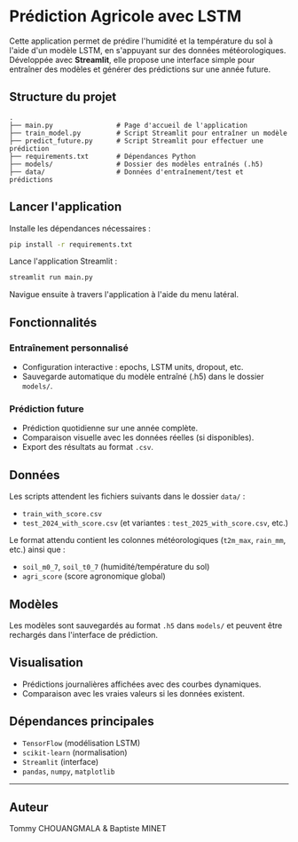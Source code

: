 #  Prédiction Agricole avec LSTM

Cette application permet de prédire l'humidité et la température du sol à l'aide d'un modèle LSTM, en s'appuyant sur des données météorologiques. Développée avec **Streamlit**, elle propose une interface simple pour entraîner des modèles et générer des prédictions sur une année future.

##  Structure du projet

```
.
├── main.py                # Page d'accueil de l'application
├── train_model.py         # Script Streamlit pour entraîner un modèle
├── predict_future.py      # Script Streamlit pour effectuer une prédiction
├── requirements.txt       # Dépendances Python
├── models/                # Dossier des modèles entraînés (.h5)
├── data/                  # Données d'entraînement/test et prédictions
```

##  Lancer l'application

Installe les dépendances nécessaires :

```bash
pip install -r requirements.txt
```

Lance l'application Streamlit :

```bash
streamlit run main.py
```

Navigue ensuite à travers l'application à l'aide du menu latéral.

##  Fonctionnalités

###  Entraînement personnalisé
- Configuration interactive : epochs, LSTM units, dropout, etc.
- Sauvegarde automatique du modèle entraîné (.h5) dans le dossier `models/`.

###  Prédiction future
- Prédiction quotidienne sur une année complète.
- Comparaison visuelle avec les données réelles (si disponibles).
- Export des résultats au format `.csv`.

##  Données

Les scripts attendent les fichiers suivants dans le dossier `data/` :
- `train_with_score.csv`
- `test_2024_with_score.csv` (et variantes : `test_2025_with_score.csv`, etc.)

Le format attendu contient les colonnes météorologiques (`t2m_max`, `rain_mm`, etc.) ainsi que :
- `soil_m0_7`, `soil_t0_7` (humidité/température du sol)
- `agri_score` (score agronomique global)

##  Modèles

Les modèles sont sauvegardés au format `.h5` dans `models/` et peuvent être rechargés dans l'interface de prédiction.

##  Visualisation

- Prédictions journalières affichées avec des courbes dynamiques.
- Comparaison avec les vraies valeurs si les données existent.

##  Dépendances principales

- `TensorFlow` (modélisation LSTM)
- `scikit-learn` (normalisation)
- `Streamlit` (interface)
- `pandas`, `numpy`, `matplotlib`

---

##  Auteur

Tommy CHOUANGMALA & Baptiste MINET
